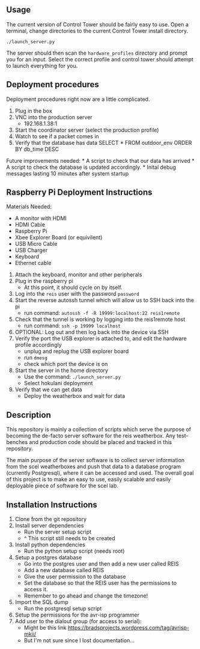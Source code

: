 Usage
--------------

The current version of Control Tower should be fairly easy to use. Open
a terminal, change directories to the current Control Tower install
directory.

    ./launch_server.py

The server should then scan the `hardware_profiles` directory and
prompt you for an input. Select the correct profile and control tower
should attempt to launch everything for you. 

Deployment procedures
-------------------------

Deployment procedures right now are a little complicated. 

1. Plug in the box
3. VNC into the production server
    * 192.168.1.38:1
2. Start the coordinator server (select the production profile)
3. Watch to see if a packet comes in
4. Verify that the database has data
    SELECT * FROM outdoor_env ORDER BY db_time DESC

Future improvements needed:
    * A script to check that our data has arrived
    * A script to check the database is updated accordingly.
    * Inital debug messages lasting 10 minutes after system startup

Raspberry Pi Deployment Instructions
------------

Materials Needed:
* A monitor with HDMI 
* HDMI Cable
* Raspberry Pi
* Xbee Explorer Board (or equivilent) 
* USB Micro Cable
* USB Charger
* Keyboard 
* Ethernet cable


1. Attach the keyboard, monitor and other peripherals
2. Plug in the raspberry pi 
    * At this point, it should cycle on by itself. 
3. Log into the `reis` user with the password `password`
5. Start the reverse autossh tunnel which will allow us to SSH back into the pi
    * run command: `autossh -f -R 19999:localhost:22 reis1remote`
6. Check that the tunnel is working by logging into the reis1remote host
    * run command: `ssh -p 19999 localhost`
5. OPTIONAL: Log out and then log back into the device via SSH 
4. Verify the port the USB explorer is attached to, and edit the hardware profile accordingly
    * unplug and replug the USB explorer board
    * run `dmesg`
    * check which port the device is on
4. Start the server in the home directory   
    * Use the command: `./launch_server.py`
    * Select hokulani deployment
5. Verify that we can get data
    * Deploy the weatherbox and wait for data


Description
-----------------

This repository is mainly a collection of scripts which serve 
the purpose of becoming the de-facto server software for the reis
weatherbox. Any test-benches and production code should be 
placed and tracked in this repository.

The main purpose of the server software is to collect server 
information from the scel weatherboxes and push that data to a 
database program (currently Postgresql), where it can be accessed 
and used. The overall goal of this project is to make an easy to use,
easily scalable and easily deployable piece of software for the 
scel lab. 

Installation Instructions
-----------------------

1. Clone from the git repository
1. Install server dependencies
    - Run the server setup script
    - ^ This script still needs to be created 
2. Install python dependencies
    - Run the python setup script (needs root)
4. Setup a postgres database
    - Go into the postgres user and then add a new user called REIS
    - Add a new database called REIS 
    - Give the user permission to the database
    - Set the database so that the REIS user has the permissions to access it.
    - Remember to go ahead and change the timezone!
4. Import the SQL dump
    - Run the postgresql setup script
5. Setup the permissions for the avr-isp programmer
6. Add user to the dialout group (for access to serial):
    - Might be this link https://bradsprojects.wordpress.com/tag/avrisp-mkii/
    - But I'm not sure since I lost documentation...


